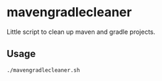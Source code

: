 # mavengradlecleaner
Little script to clean up maven and gradle projects.

## Usage
```
./mavengradlecleaner.sh
```